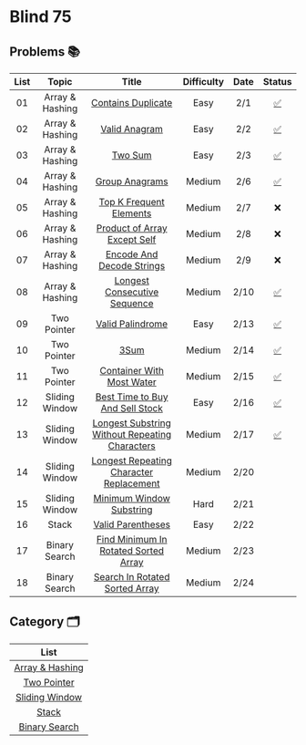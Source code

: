 # Blind 75

## Problems 📚

| List |Topic                          | Title                | Difficulty |  Date             | Status | 
| :--: |:----------------------------: | :------------------: | :-------:  | :---------------: |:----:| 
| 01 | Array & Hashing | [Contains Duplicate](https://leetcode.com/problems/contains-duplicate/) | Easy | 2/1 |[✅](../ArrayAndHashing/ContainsDuplicate/containsDuplicate.js)|
| 02 | Array & Hashing | [Valid Anagram](https://leetcode.com/problems/valid-anagram/) | Easy | 2/2 |[✅](../ArrayAndHashing/ValidAnagram/validAnagram.js)|
| 03 | Array & Hashing | [Two Sum](https://leetcode.com/problems/two-sum/) | Easy | 2/3 |[✅](../ArrayAndHashing/TwoSum/twoSum.js)|
| 04 | Array & Hashing | [Group Anagrams](https://leetcode.com/problems/group-anagrams/) | Medium | 2/6 |[✅](../ArrayAndHashing/GroupAnagrams/groupAnagrams.js)|
| 05 | Array & Hashing | [Top K Frequent Elements](https://leetcode.com/problems/top-k-frequent-elements/) | Medium | 2/7 |❌|
| 06 | Array & Hashing | [Product of Array Except Self](https://leetcode.com/problems/product-of-array-except-self/) | Medium | 2/8 |❌|
| 07 | Array & Hashing | [Encode And Decode Strings](https://leetcode.com/problems/encode-and-decode-strings/) | Medium | 2/9 |❌|
| 08 | Array & Hashing | [Longest Consecutive Sequence](https://leetcode.com/problems/longest-consecutive-sequence/) | Medium | 2/10 |[✅](../ArrayAndHashing/LongestConsecutiveSequence/longestConsecutiveSequence.js)|
| 09 | Two Pointer | [Valid Palindrome](https://leetcode.com/problems/valid-palindrome/) | Easy | 2/13 |[✅](../TwoPointer/ValidPalindrome/validPalindrome.js)|
| 10 | Two Pointer | [3Sum](https://leetcode.com/problems/3sum/) | Medium | 2/14 |[✅](../TwoPointer/3Sum/3Sum.js)|
| 11 | Two Pointer | [Container With Most Water](https://leetcode.com/problems/container-with-most-water/) | Medium | 2/15 |[✅](../TwoPointer/ContainerWithMostWater/containerWithMostWater.js)|
| 12 | Sliding Window | [Best Time to Buy And Sell Stock](https://leetcode.com/problems/best-time-to-buy-and-sell-stock/) | Easy | 2/16 |[✅](../SlidingWindow/BestTimeToBuyAndSellStock/bestTimeToBuyAndSellStock.js)|
| 13 | Sliding Window | [Longest Substring Without Repeating Characters](https://leetcode.com/problems/longest-substring-without-repeating-characters/) | Medium | 2/17 |[✅](../SlidingWindow/LongestSubstringWithoutRepeatingCharacters/longestSubstringWithoutRepeatingCharacters.js)|
| 14 | Sliding Window | [Longest Repeating Character Replacement](https://leetcode.com/problems/longest-repeating-character-replacement/) | Medium | 2/20 | |
| 15 | Sliding Window | [Minimum Window Substring](https://leetcode.com/problems/minimum-window-substring/) | Hard | 2/21 | |
| 16 | Stack | [Valid Parentheses](https://leetcode.com/problems/valid-parentheses/) | Easy | 2/22 | |
| 17 | Binary Search | [Find Minimum In Rotated Sorted Array](https://leetcode.com/problems/find-minimum-in-rotated-sorted-array/) | Medium | 2/23 | |
| 18 | Binary Search | [Search In Rotated Sorted Array](https://leetcode.com/problems/search-in-rotated-sorted-array/) | Medium | 2/24 | |

## Category 🗂️

| List |
| :--: |
| [Array & Hashing](./ArrayAndHashing) |
| [Two Pointer](./TwoPointer) |
| [Sliding Window](./SlidingWindow) |
| [Stack](./Stack) |
| [Binary Search](./BinarySearch) |